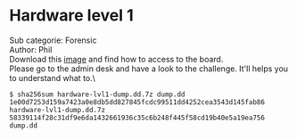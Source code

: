 # Hardware level 1
Sub categorie: Forensic \
Author: Phil \
Download this [image](https://largefiles.ctf.grehack.fr/hardware-lvl1-dump.dd.7z) and find how to access to the board. \
Please go to the admin desk and have a look to the challenge. It'll helps you to understand what to.\


````
$ sha256sum hardware-lvl1-dump.dd.7z dump.dd
1e00d7253d159a7423a0e8db5dd827845fcdc99511dd4252cea3543d145fab86  hardware-lvl1-dump.dd.7z
58339114f28c31df9e6da1432661936c35c6b248f445f58cd19b40e5a19ea756  dump.dd
````
